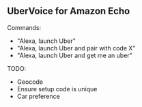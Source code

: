 UberVoice for Amazon Echo
-------------------------

Commands:
- "Alexa, launch Uber"
- "Alexa, launch Uber and pair with code X"
- "Alexa, launch Uber and get me an uber"


TODO:
- Geocode
- Ensure setup code is unique
- Car preference
